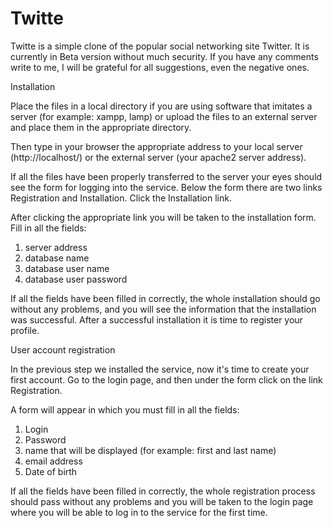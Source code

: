 # Twitte
Twitte is a simple clone of the popular social networking site Twitter. It is currently in Beta version without much security. If you have any comments write to me, I will be grateful for all suggestions, even the negative ones. 

Installation

Place the files in a local directory if you are using software that imitates a server (for example: xampp, lamp) or upload the files to an external server and place them in the appropriate directory. 

Then type in your browser the appropriate address to your local server (http://localhost/) or the external server (your apache2 server address).

If all the files have been properly transferred to the server your eyes should see the form for logging into the service. Below the form there are two links Registration and Installation. Click the Installation link. 

After clicking the appropriate link you will be taken to the installation form. Fill in all the fields: 

1. server address
2. database name
3. database user name
4. database user password

If all the fields have been filled in correctly, the whole installation should go without any problems, and you will see the information that the installation was successful. After a successful installation it is time to register your profile.

User account registration

In the previous step we installed the service, now it's time to create your first account. Go to the login page, and then under the form click on the link Registration. 

A form will appear in which you must fill in all the fields: 

1. Login 
2. Password
3. name that will be displayed (for example: first and last name)
4. email address
5. Date of birth

If all the fields have been filled in correctly, the whole registration process should pass without any problems and you will be taken to the login page where you will be able to log in to the service for the first time.
